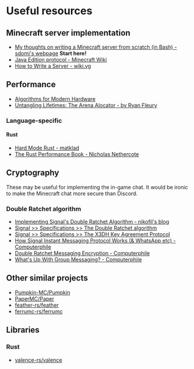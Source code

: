 # Useful resources

## Minecraft server implementation

- [My thoughts on writing a Minecraft server from scratch (in Bash) - sdomi's webpage](https://sdomi.pl/weblog/15-witchcraft-minecraft-server-in-bash/) **Start here!**
- [Java Edition protocol - Minecraft Wiki](https://minecraft.wiki/w/Java_Edition_protocol)
- [How to Write a Server - wiki.vg](https://web.archive.org/web/20241129034323/https://wiki.vg/How_to_Write_a_Server)

## Performance

- [Algorithms for Modern Hardware](https://en.algorithmica.org/hpc/)
- [Untangling Lifetimes: The Arena Alocator - by Ryan Fleury](https://www.rfleury.com/p/untangling-lifetimes-the-arena-allocator)

### Language-specific

#### Rust

- [Hard Mode Rust - matklad](https://matklad.github.io/2022/10/06/hard-mode-rust.html)
- [The Rust Performance Book - Nicholas Nethercote](https://nnethercote.github.io/perf-book/) 

## Cryptography

These may be useful for implementing the in-game chat. It would be ironic to make the Minecraft chat more secure than Discord.

### Double Ratchet algorithm

- [Implementing Signal's Double Ratchet Algorithm - nikofil's blog](https://nfil.dev/coding/encryption/python/double-ratchet-example/) 
- [Signal >> Specifications >> The Double Ratchet algorithm](https://signal.org/docs/specifications/doubleratchet/)
- [Signal >> Specifications >> The X3DH Key Agreement Protocol](https://signal.org/docs/specifications/x3dh/)
- [How Signal Instant Messaging Protocol Works (& WhatsApp etc) - Computerphile](https://www.youtube.com/watch?v=DXv1boalsDI)
- [Double Ratchet Messaging Encryption - Computerphile](https://www.youtube.com/watch?v=9sO2qdTci-s&t=1s) 
- [What's Up With Group Messaging? - Computerphile](https://www.youtube.com/watch?v=Q0_lcKrUdWg)

## Other similar projects

- [Pumpkin-MC/Pumpkin](https://github.com/Pumpkin-MC/Pumpkin)
- [PaperMC/Paper](https://github.com/PaperMC/Paper)
- [feather-rs/feather](https://github.com/feather-rs/feather)
- [ferrumc-rs/ferrumc](https://github.com/ferrumc-rs/ferrumc) 

## Libraries

### Rust

- [valence-rs/valence](https://github.com/valence-rs/valence) 
